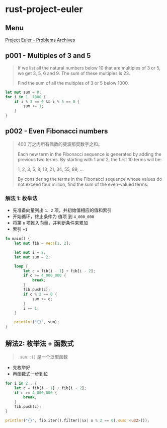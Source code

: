 # rust-project-euler

## Menu

[Project Euler - Problems Archives](https://projecteuler.net/archives)

## p001 - Multiples of 3 and 5

> If we list all the natural numbers below 10 that are multiples of 3 or 5, we get 3, 5, 6 and 9. The sum of these multiples is 23.
>
> Find the sum of all the multiples of 3 or 5 below 1000.

```rust
let mut sum = 0;
for i in 1..1000 {
    if i % 3 == 0 && i % 5 == 0 {
        sum += 1;
    }
}
```

## p002 - Even Fibonacci numbers

> 400 万之内所有偶数的斐波那契数字之和。
>
> Each new term in the Fibonacci sequence is generated by adding the previous two terms. By starting with 1 and 2, the first 10 terms will be:
>
> 1, 2, 3, 5, 8, 13, 21, 34, 55, 89, …
>
> By considering the terms in the Fibonacci sequence whose values do not exceed four million, find the sum of the even-valued terms.

### 解法 1: 枚举法

- 先准备向量列出 `1、2` 项，并初始值相应的值和索引
- 开始循环，终止条件为 值项 到 `4_000_000`
- 将第 `n` 项推入向量，并判断条件来累加
- 索引 `+1`

```rust
fn main() {
    let mut fib = vec![1, 2];

    let mut i = 2;
    let mut sum = 2;

    loop {
        let c = fib[i - 1] + fib[i - 2];
        if c >= 4_000_000 {
            break;
        }
        fib.push(c);
        if c % 2 == 0 {
            sum += c;
        }
        i += 1;
    }

    println!("{}", sum);
}
```

## 解法2: 枚举法 + 函数式

> `.sum::()` 是一个泛型函数

- 先枚举好
- 再函数式一步到位

```rust
for i in 2.. {
    let c = fib[i - 1] + fib[i - 2];
    if c >= 4_000_000 {
        break;
    }
    fib.push(c);
}

println!("{}", fib.iter().filter(|&x| x % 2 == 0).sum::<u32>());
````
